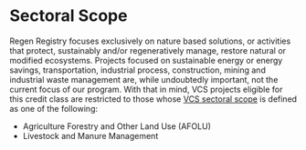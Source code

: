 # Sectoral Scope

Regen Registry focuses exclusively on nature based solutions, or activities that protect, sustainably and/or regeneratively manage, restore natural or modified ecosystems. Projects focused on sustainable energy or energy savings, transportation, industrial process, construction, mining and industrial waste management are, while undoubtedly important, not the current focus of our program. With that in mind, VCS projects eligible for this credit class are restricted to those whose [VCS sectoral scope](https://verra.org/project/vcs-program/projects-and-jnr-programs/vcs-sectoral-scopes/) is defined as one of the following:

* Agriculture Forestry and Other Land Use (AFOLU)
* Livestock and Manure Management
